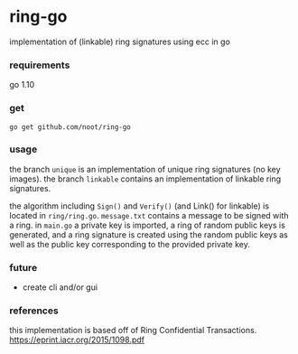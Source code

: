 # ring-go
implementation of (linkable) ring signatures using ecc in go

### requirements
go 1.10

### get
`go get github.com/noot/ring-go`

### usage	
the branch `unique` is an implementation of unique ring signatures (no key images). the branch `linkable` contains an implementation of linkable ring signatures.

the algorithm including `Sign()` and `Verify()` (and Link() for linkable) is located in `ring/ring.go`.
`message.txt` contains a message to be signed with a ring.
in `main.go` a private key is imported, a ring of random public keys is generated, and a ring signature is created using the random public keys as well as the public key corresponding to the provided private key.

### future
* create cli and/or gui 

### references
this implementation is based off of Ring Confidential Transactions. https://eprint.iacr.org/2015/1098.pdf
